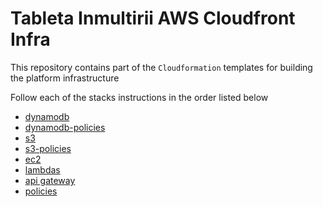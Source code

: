 # Tableta Inmultirii AWS Cloudfront Infra

This repository contains part of the ```Cloudformation``` templates for building the platform infrastructure

Follow each of the stacks instructions in the order listed below

- [dynamodb](dynamodb)
- [dynamodb-policies](dynamodb-policies)
- [s3](s3)
- [s3-policies](s3-policies)
- [ec2](ec2)
- [lambdas](lambdas)
- [api gateway](gateway)
- [policies](policies)

